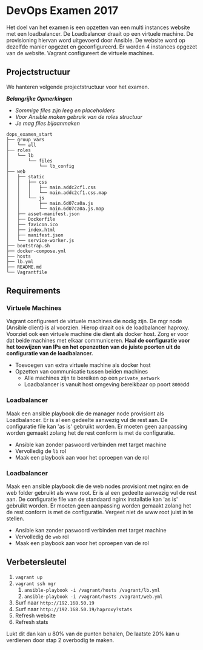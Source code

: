 # DevOps Examen 2017

Het doel van het examen is een opzetten van een multi  instances website met een
loadbalancer. De Loadbalancer draait op een virtuele machine. De provisioning
hiervan word uitgevoerd door Ansible. De website word op dezelfde manier
opgezet en geconfigureerd. Er worden 4 instances opgezet van de website.  Vagrant
configureert de virtuele machines.

## Projectstructuur

We hanteren volgende projectstructuur voor het examen.

***Belangrijke Opmerkingen***
* *Sommige files zijn leeg en placeholders*
* *Voor Ansible maken gebruik van de roles structuur* 
* *Je mag files bijaanmaken*
```
dops_examen_start
├── group_vars            
│   └── all               
├── roles                 
│   └── lb                
│       └── files         
│           └── lb_config 
├── web                   
│   ├── static            
│   │   ├── css           
│   │   │   ├── main.addc2cf1.css                    
│   │   │   └── main.addc2cf1.css.map                
│   │   └── js            
│   │       ├── main.6d07ca0a.js                     
│   │       └── main.6d07ca0a.js.map                 
│   ├── asset-manifest.json                          
│   ├── Dockerfile        
│   ├── favicon.ico       
│   ├── index.html        
│   ├── manifest.json     
│   └── service-worker.js 
├── bootstrap.sh          
├── docker-compose.yml    
├── hosts                 
├── lb.yml                
├── README.md             
└── Vagrantfile  
```

## Requirements
### Virtuele Machines
Vagrant configureert de virtuele machines die nodig zijn. De mgr node (Ansible
client) is al voorzien. Hierop draait ook de loadbalancer haproxy. Voorziet ook een virtuele machine die dient als docker host. Zorg er voor
dat beide machines met elkaar communiceren. **Haal de configuratie voor het
toewijzen van IPs en het openzetten van de juiste poorten uit de configuratie
van de loadbalancer.**

* Toevoegen van extra virtuele machine als docker host
* Opzetten van communicatie tussen beiden machines
  * Alle machines zijn te bereiken op een `private_network`
  * Loadbalancer is vanuit host omgeving bereikbaar op poort `8000`dd

### Loadbalancer

Maak een ansible playbook die de manager node provisiont als Loadbalancer. Er
is al een gedeelte aanwezig vul de rest aan. De configuratie file kan 'as is'
gebruikt worden. Er moeten geen aanpassing worden gemaakt zolang het de rest
conform is met de configuratie. 

* Ansible kan zonder paswoord verbinden met target machine
* Vervolledig de `lb` rol
* Maak een playbook aan voor het oproepen van de rol

### Loadbalancer

Maak een ansible playbook die de web nodes provisiont met nginx en de web
folder gebruikt als www root. Er is al een gedeelte aanwezig vul de rest aan.
De configuratie file van de standaard nginx installatie kan 'as is' gebruikt
worden. Er moeten geen aanpassing worden gemaakt zolang het de rest conform is
met de configuratie. Vergeet niet de www root juist in te stellen. 

* Ansible kan zonder paswoord verbinden met target machine
* Vervolledig de `web` rol
* Maak een playbook aan voor het oproepen van de rol

## Verbetersleutel 

1. `vagrant up`
2. `vagrant ssh mgr`
    1. `ansible-playbook -i /vagrant/hosts /vagrant/lb.yml`
    1. `ansible-playbook -i /vagrant/hosts /vagrant/web.yml`
4. Surf naar `http://192.168.50.19`
5. Surf naar `http://192.168.50.19/haproxy?stats`
6. Refresh website
7. Refresh stats

Lukt dit dan kan u 80% van de punten behalen,  De laatste 20% kan u verdienen
door stap 2 overbodig te maken.




